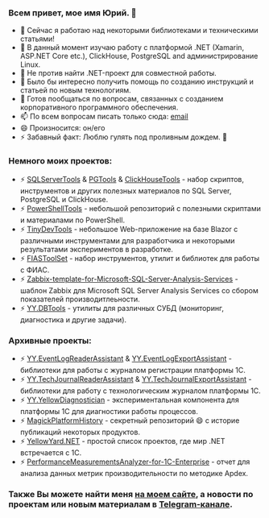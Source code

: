 ### Всем привет, мое имя Юрий. 👋

- 🔭 Сейчас я работаю над некоторыми библиотеками и техническими статьями!
- 🌱 В данный момент изучаю работу с платформой .NET (Xamarin, ASP.NET Core etc.), ClickHouse, PostgreSQL and администрирование Linux.
- 👯 Не против найти .NET-проект для совместной работы.
- 🤔 Было бы интересно получить помощь по созданию инструкций и статьей по новым технологиям.
- 💬 Готов пообщаться по вопросам, связанных с созданием корпоративного программного обеспечения.
- 📫 По всем вопросам писать только сюда: [email](mailto:i.need.ypermitin@yandex.ru)
- 😄 Произносится: он/его
- ⚡ Забавный факт: Люблю гулять под проливным дождем. :rainbow:

### **Немного моих проектов**:

* ⚡ [SQLServerTools](https://github.com/YPermitin/SQLServerTools) & [PGTools](https://github.com/YPermitin/PGTools) & [ClickHouseTools](https://github.com/YPermitin/ClickHouseTools) - набор скриптов, инструментов и других полезных материалов по SQL Server, PostgreSQL и ClickHouse.
* ⚡ [PowerShellTools](https://github.com/YPermitin/PowerShellTools) - небольшой репозиторий с полезными скриптами и материалами по PowerShell.
* ⚡ [TinyDevTools](https://github.com/YPermitin/YPermitin.TinyDevTools) - небольшое Web-приложение на базе Blazor с различными инструментами для разработчика и некоторыми результатами экспериментов в разработке.
* ⚡ [FIASToolSet](https://github.com/YPermitin/YPermitin.FIASToolSet) - набор инструментов, утилит и библиотек для работы с ФИАС.
* ⚡ [Zabbix-template-for-Microsoft-SQL-Server-Analysis-Services](https://github.com/YPermitin/Zabbix-template-for-Microsoft-SQL-Server-Analysis-Services) - шаблон Zabbix для Microsoft SQL Server Analysis Services со сбором показателей производитлеьности.
* ⚡ [YY.DBTools](https://github.com/YPermitin/YY.DBTools) - утилиты для различных СУБД (мониторинг, диагностика и другие задачи).

### **Архивные проекты**:

* ⚡ [YY.EventLogReaderAssistant](https://github.com/YPermitin/YY.EventLogReaderAssistant) & [YY.EventLogExportAssistant](https://github.com/YPermitin/YY.EventLogExportAssistant) - библиотеки для работы с журналом регистрации платформы 1С.
* ⚡ [YY.TechJournalReaderAssistant](https://github.com/YPermitin/YY.TechJournalReaderAssistant) & [YY.TechJournalExportAssistant](https://github.com/YPermitin/YY.TechJournalExportAssistant) - библиотеки для работу с технологическим журналом платформы 1С.
* ⚡ [YY.YellowDiagnostician](https://github.com/YPermitin/YY.YellowDiagnostician) - экспериментальная компонента для платформы 1С для диагностики работы процессов.
* ⚡ [MagickPlatformHistory](https://github.com/YPermitin/MagickPlatformHistory) - секретный репозиторий 😄 с историе публикаций некоторых продуктов.
* ⚡ [YellowYard.NET](https://github.com/YPermitin/YellowYard.NET) - простой список проектов, где мир .NET встречается с 1С.
* ⚡ [PerformanceMeasurementsAnalyzer-for-1C-Enterprise](https://github.com/YPermitin/PerformanceMeasurementsAnalyzer-for-1C-Enterprise-8.x) - отчет для анализа данных метрик производительности по методике Apdex.

### Также Вы можете найти меня [на моем сайте](https://ypermitin.github.io/), а новости по проектам или новым материалам в [Telegram-канале](https://t.me/TinyDevVault).
